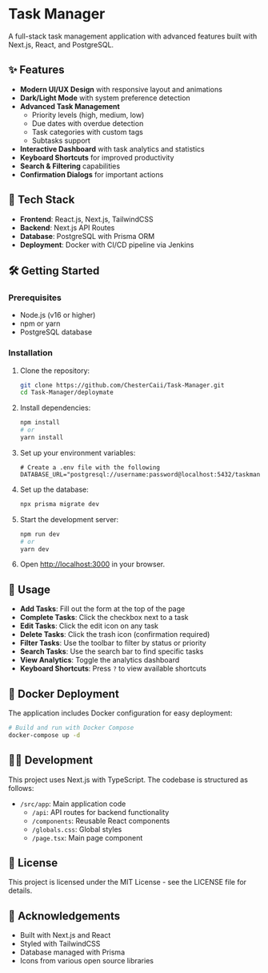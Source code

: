 # Task Manager

A full-stack task management application with advanced features built with Next.js, React, and PostgreSQL.

## ✨ Features

- **Modern UI/UX Design** with responsive layout and animations
- **Dark/Light Mode** with system preference detection
- **Advanced Task Management**
  - Priority levels (high, medium, low)
  - Due dates with overdue detection
  - Task categories with custom tags
  - Subtasks support
- **Interactive Dashboard** with task analytics and statistics
- **Keyboard Shortcuts** for improved productivity
- **Search & Filtering** capabilities
- **Confirmation Dialogs** for important actions

## 🚀 Tech Stack

- **Frontend**: React.js, Next.js, TailwindCSS
- **Backend**: Next.js API Routes
- **Database**: PostgreSQL with Prisma ORM
- **Deployment**: Docker with CI/CD pipeline via Jenkins

## 🛠️ Getting Started

### Prerequisites

- Node.js (v16 or higher)
- npm or yarn
- PostgreSQL database

### Installation

1. Clone the repository:
   ```bash
   git clone https://github.com/ChesterCaii/Task-Manager.git
   cd Task-Manager/deploymate
   ```

2. Install dependencies:
   ```bash
   npm install
   # or
   yarn install
   ```

3. Set up your environment variables:
   ```
   # Create a .env file with the following
   DATABASE_URL="postgresql://username:password@localhost:5432/taskmanager"
   ```

4. Set up the database:
   ```bash
   npx prisma migrate dev
   ```

5. Start the development server:
   ```bash
   npm run dev
   # or
   yarn dev
   ```

6. Open [http://localhost:3000](http://localhost:3000) in your browser.

## 📝 Usage

- **Add Tasks**: Fill out the form at the top of the page
- **Complete Tasks**: Click the checkbox next to a task
- **Edit Tasks**: Click the edit icon on any task
- **Delete Tasks**: Click the trash icon (confirmation required)
- **Filter Tasks**: Use the toolbar to filter by status or priority
- **Search Tasks**: Use the search bar to find specific tasks
- **View Analytics**: Toggle the analytics dashboard
- **Keyboard Shortcuts**: Press `?` to view available shortcuts

## 🐳 Docker Deployment

The application includes Docker configuration for easy deployment:

```bash
# Build and run with Docker Compose
docker-compose up -d
```

## 👨‍💻 Development

This project uses Next.js with TypeScript. The codebase is structured as follows:

- `/src/app`: Main application code
  - `/api`: API routes for backend functionality
  - `/components`: Reusable React components
  - `/globals.css`: Global styles
  - `/page.tsx`: Main page component

## 📄 License

This project is licensed under the MIT License - see the LICENSE file for details.

## 🙏 Acknowledgements

- Built with Next.js and React
- Styled with TailwindCSS
- Database managed with Prisma
- Icons from various open source libraries 
